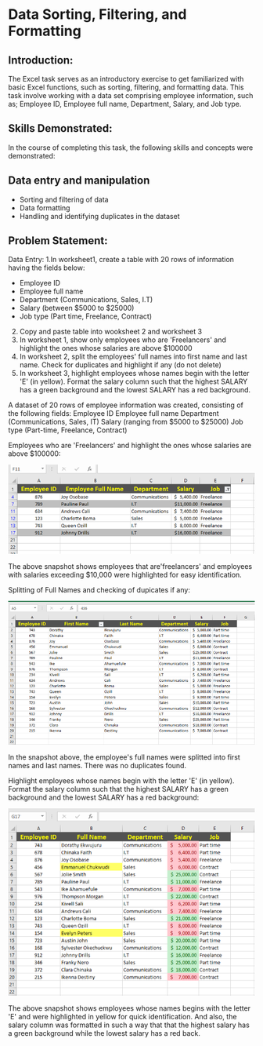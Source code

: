 # Data Sorting, Filtering, and Formatting

## Introduction:

The Excel task serves as an introductory exercise to get familiarized with basic Excel functions, such as sorting, filtering, and formatting data. This task involve working with a data set comprising employee information, such as; Employee ID, Employee full name, Department, Salary, and Job type.

## Skills Demonstrated:
In the course of completing this task, the following skills and concepts were demonstrated:

## Data entry and manipulation

- Sorting and filtering of data
- Data formatting
- Handling and identifying duplicates in the dataset
  
## Problem Statement:

Data Entry:
1.In worksheet1, create a table with 20 rows of information having the fields below:
- Employee ID
- Employee full name
- Department (Communications, Sales, I.T)
- Salary (between $5000 to $25000)
- Job type (Part time, Freelance, Contract)

2. Copy and paste table into wooksheet 2 and worksheet 3
3. In worksheet 1, show only employees who are 'Freelancers' and highlight the ones whose salaries are above $100000
4. In worksheet 2, split the employees' full names into first name and last name. Check for duplicates and highlight if any (do not delete)
5. In worksheet 3, highlight employees whose names begin with the letter 'E' (in yellow). Format the salary column such that the highest SALARY has a green background and the lowest SALARY has a red background.

A dataset of 20 rows of employee information was created, consisting of the following fields: Employee ID Employee full name Department (Communications, Sales, IT) Salary (ranging from $5000 to $25000) Job type (Part-time, Freelance, Contract)

 Employees who are 'Freelancers' and highlight the ones whose salaries are above $100000:

 ![](Freelancers.png)
 

The above snapshot shows employees that are'freelancers' and employees with salaries exceeding $10,000 were highlighted for easy identification.


Splitting of Full Names and checking of dupicates if any:


![](Splitting.png)


In the snapshot above, the employee's full names were splitted into first names and last names. There was no duplicates found.


 Highlight employees whose names begin with the letter 'E' (in yellow). Format the salary column such that the highest SALARY has a green background and the lowest SALARY has a red background:
 

 ![](Letter_E.png)


The above snapshot shows employees whose names begins with the letter 'E' and were highlighted in yellow for quick identification. And also, the salary column was formatted in such a way that that the highest salary has a green background while the lowest salary has a red back. 
